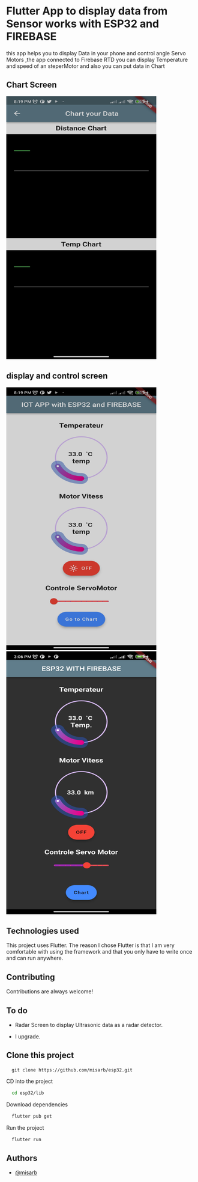 # Flutter App to display data from Sensor works with ESP32 and FIREBASE
this app helps you to display Data in your phone and control angle Servo Motors ,the app connected to Firebase RTD
you can display Temperature and speed of an steperMotor and also you can put data in Chart
## Chart Screen
<p >

<img src="https://github.com/misarb/esp32/blob/main/images/3.jpg" style=" width:400px ; height:700px "  >


</p>



## display and control screen
<p >
<img src="https://github.com/misarb/esp32/blob/main/images/1.jpg" style=" width:400px ; height:700px "  >
<img src="https://github.com/misarb/esp32/blob/main/images/2.jpg" style=" width:400px ; height:700px "  >
</p>

## Technologies used

This project uses Flutter. The reason I chose Flutter is that I am very comfortable with using the framework and that you only have to write once and can run anywhere.

## Contributing

Contributions are always welcome!
## To do

- Radar Screen to display Ultrasonic data as a radar detector.

- I upgrade.
## Clone this project

```
  git clone https://github.com/misarb/esp32.git
```

CD into the project

```bash
  cd esp32/lib
```

Download dependencies 

```bash
  flutter pub get
```

Run the project

```bash
  flutter run
```
## Authors

- [@misarb](https://github.com/misarb)
